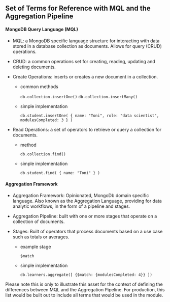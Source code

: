## Set of Terms for Reference with MQL and the Aggregation Pipeline

#### MongoDB Query Language (MQL)
- MQL: a MongoDB specific language structure for interacting with data stored in a database collection as documents.  Allows for query (CRUD) operations.

- CRUD: a common operations set for creating, reading, updating and deleting documents.

- Create Operations: inserts or creates a new document in a collection.  
    - common methods

      `db.collection.insertOne()`
      `db.collection.insertMany()`

    - simple implementation

      `db.student.insertOne(
          {
              name: "Toni",
              role: "data scientist",
              modulesCompleted: 3
          }
      )`

- Read Operations: a set of operators to retrieve or query a collection for documents.
    - method

      `db.collection.find()`

    - simple implementation

       `db.student.find(
           {
               name: "Toni"
               }
       )`
       

#### Aggregation Framework

- Aggregation Framework: Opinionated, MongoDb domain specific language.  Also known as the Aggregation Language, providing for data analytic workflows, in the form of a pipeline and stages.

- Aggregation Pipeline: built with one or more stages that operate on a collection of documents.  

- Stages: Built of operators that process documents based on a use case such as totals or averages.  
    - example stage 

      `$match`
    
    - simple implementation 

       `db.learners.aggregate([
           {$match: {modulesCompleted: 4}}
       ])`


<p>Please note this is only to illustrate this asset for the context of defining the differences between MQL and the Aggregation Pipeline.  For production, this list would be built out to include all terms that would be used in the module.</p>